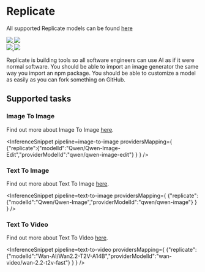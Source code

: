 <!---
WARNING

This markdown file has been generated from a script. Please do not edit it directly.

### Template

If you want to update the content related to replicate's description, please edit the template file under `https://github.com/huggingface/hub-docs/tree/main/scripts/inference-providers/templates/providers/replicate.handlebars`.

### Logos

If you want to update replicate's logo, upload a file by opening a PR on https://huggingface.co/datasets/huggingface/documentation-images/tree/main/inference-providers/logos. Ping @wauplin and @celinah on the PR to let them know you uploaded a new logo.
Logos must be in .png format and be named `replicate-light.png` and `replicate-dark.png`. Visit https://huggingface.co/settings/theme to switch between light and dark mode and check that the logos are displayed correctly.

### Generation script

For more details, check out the `generate.ts` script: https://github.com/huggingface/hub-docs/blob/main/scripts/inference-providers/scripts/generate.ts.
--->

# Replicate

<Tip>

All supported Replicate models can be found [here](https://huggingface.co/models?inference_provider=replicate&sort=trending)

</Tip>

<div class="flex justify-center">
    <a href="https://replicate.com/" target="_blank">
        <img class="block dark:hidden" src="https://huggingface.co/datasets/huggingface/documentation-images/resolve/main/inference-providers/logos/replicate-light.png"/>
        <img class="hidden dark:block" src="https://huggingface.co/datasets/huggingface/documentation-images/resolve/main/inference-providers/logos/replicate-dark.png"/>
    </a>
</div>

<div class="flex">
    <a href="https://huggingface.co/replicate" target="_blank">
        <img class="block dark:hidden" src="https://huggingface.co/datasets/huggingface/badges/resolve/main/follow-us-on-hf-lg.svg"/>
        <img class="hidden dark:block" src="https://huggingface.co/datasets/huggingface/badges/resolve/main/follow-us-on-hf-lg-dark.svg"/>
    </a>
</div>

Replicate is building tools so all software engineers can use AI as if it were normal software. You should be able to import an image generator the same way you import an npm package. You should be able to customize a model as easily as you can fork something on GitHub.

## Supported tasks


### Image To Image

Find out more about Image To Image [here](../tasks/image_to_image).

<InferenceSnippet
    pipeline=image-to-image
    providersMapping={ {"replicate":{"modelId":"Qwen/Qwen-Image-Edit","providerModelId":"qwen/qwen-image-edit"} } }
/>


### Text To Image

Find out more about Text To Image [here](../tasks/text_to_image).

<InferenceSnippet
    pipeline=text-to-image
    providersMapping={ {"replicate":{"modelId":"Qwen/Qwen-Image","providerModelId":"qwen/qwen-image"} } }
/>


### Text To Video

Find out more about Text To Video [here](../tasks/text_to_video).

<InferenceSnippet
    pipeline=text-to-video
    providersMapping={ {"replicate":{"modelId":"Wan-AI/Wan2.2-T2V-A14B","providerModelId":"wan-video/wan-2.2-t2v-fast"} } }
/>


